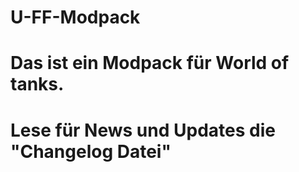 # U-FF-Modpack

# Das ist ein Modpack für World of tanks.

# Lese für News und Updates die "Changelog Datei"

